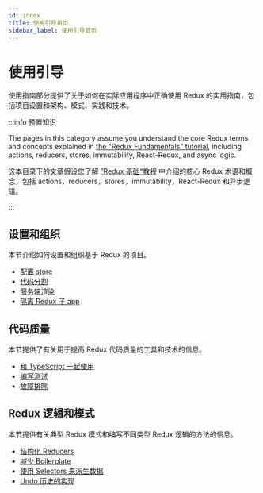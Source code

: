 ```yaml
---
id: index
title: 使用引导首页
sidebar_label: 使用引导首页
---
```


# 使用引导

使用指南部分提供了关于如何在实际应用程序中正确使用 Redux 的实用指南，包括项目设置和架构、模式、实践和技术。

:::info 预置知识

The pages in this category assume you understand the core Redux terms and concepts explained in [the "Redux Fundamentals" tutorial](../tutorials/fundamentals/part-1-overview.md), including actions, reducers, stores, immutability, React-Redux, and async logic.

这本目录下的文章假设您了解 [”Redux 基础“教程](../tutorials/fundamentals/part-1-overview.md) 中介绍的核心 Redux 术语和概念，包括 actions，reducers，stores，immutability，React-Redux 和异步逻辑。

:::

## 设置和组织

本节介绍如何设置和组织基于 Redux 的项目。

- [配置 store](ConfiguringYourStore.md)
- [代码分割](CodeSplitting.md)
- [服务端渲染](ServerRendering.md)
- [隔离 Redux 子 app](IsolatingSubapps.md)

## 代码质量

本节提供了有关用于提高 Redux 代码质量的工具和技术的信息。

- [和 TypeScript 一起使用](UsageWithTypescript.md)
- [编写测试](WritingTests.mdx)
- [故障排除](Troubleshooting.md)

## Redux 逻辑和模式

本节提供有关典型 Redux 模式和编写不同类型 Redux 逻辑的方法的信息。

- [结构化 Reducers](structuring-reducers/StructuringReducers.md)
- [减少 Boilerplate](ReducingBoilerplate.md)
- [使用 Selectors 来派生数据](../usage/deriving-data-selectors.md)
- [Undo 历史的实现](ImplementingUndoHistory.md)
